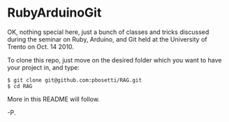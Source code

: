 RubyArduinoGit
==============

OK, nothing special here, just a bunch of classes and tricks discussed during the seminar on Ruby, Arduino, and Git held at the University of Trento on Oct. 14 2010.

To clone this repo, just move on the desired folder which you want to have your project in, and type:

    $ git clone git@github.com:pbosetti/RAG.git
    $ cd RAG

More in this README will follow.

-P.